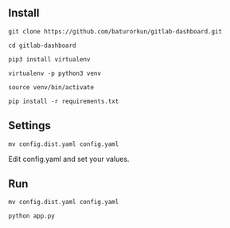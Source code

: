 ## Install

```
git clone https://github.com/baturorkun/gitlab-dashboard.git

cd gitlab-dashboard

pip3 install virtualenv

virtualenv -p python3 venv

source venv/bin/activate

pip install -r requirements.txt 

```

## Settings

```
mv config.dist.yaml config.yaml

```

Edit config.yaml and set your values.


## Run

```
mv config.dist.yaml config.yaml

python app.py

```


